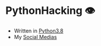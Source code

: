 # PythonHacking :eye:

- Written in [Python3.8](https://www.python.org/downloads/release/python-380/)
- My [Social Medias](https://youtu.be/iik25wqIuFo)


